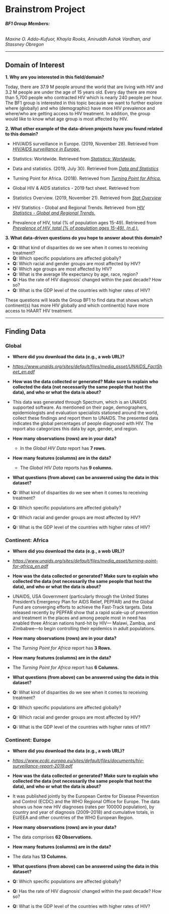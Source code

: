 # Brainstrom Project

###### **BF1 Group Members:**
 _Maxine O. Addo-Kufuor, Khayla Rooks, Aniruddh Ashok Vardhan, and Stassney Obregon_

- - -

## Domain of Interest
**1. Why are you interested in this field/domain?**

Today, there are 37.9 M people around the world that are living with HIV and 3.2 M people are under the age of 15 years old. Every day there are more than 5,700 people who contracted HIV which is nearly 240 people per hour. The BF1 group is interested in this topic because we want to further explore where (globally) and who (demographic) have more HIV prevalence and where/who are getting access to HIV treatment. In addition, the group would like to know what age group is most affected by HIV.

**2. What other example of the data-driven projects have you found related to this domain?**

- HIV/AIDS surveillance in Europe. (2019, November 28). Retrieved from _[HIV/AIDS surveillance in Europe.](https://www.ecdc.europa.eu/sites/default/files/documents/hiv-surveillance-report-2019.pdf)_

- Statistics: Worldwide. Retrieved from _[Statistics: Worldwide.](http://www.amfar.org/worldwide-aids-stats/)_

- Data and statistics. (2019, July 30). Retrieved from _[Data and Statistics](https://www.who.int/hiv/data/en/)_

- Turning Point for Africa. (2018). Retrieved from _[Turning Point for Africa.](https://www.unaids.org/sites/default/files/media_asset/turning-point-for-africa_en.pdf)_

- Global HIV & AIDS statistics - 2019 fact sheet. Retrieved from

- Statistics Overview. (2019, November 21). Retrieved from _[Stat Overview](https://www.cdc.gov/hiv/statistics/overview/index.html)_

- HIV Statistics - Global and Regional Trends. Retrieved   from _[HIV Statistics - Global and Regional Trends.](https://data.unicef.org/topic/hivaids/global-regional-trends/)_

- Prevalence of HIV, total (% of population ages 15-49). Retrieved from _[Prevalence of HIV, total (% of population ages 15-49). (n.d.).](https://data.worldbank.org/indicator/SH.DYN.AIDS.ZS)_

**3. What data-driven questions do you hope to answer about this domain?**

- **Q:** What kind of disparities do we see when it comes to receiving treatment?
- **Q:** Which specific populations are affected globally?
- **Q:** Which racial and gender groups are most affected by HIV?
- **Q:** Which age groups are most affected by HIV?
- **Q:** What is the average life expectancy by age, race, region?
- **Q:** Has the rate of HIV diagnosis’  changed within the past decade? How so?
- **Q:** What is the GDP level of the countries with higher rates of HIV?  

These questions will leads the Group BF1 to find data that shows which continent(s) has more HIV globally and which continent(s) have more access to HAART HIV treatment.

- - -

## Finding Data

### Global

- **Where did you download the data (e.g., a web URL)?**
 - _https://www.unaids.org/sites/default/files/media_asset/UNAIDS_FactSheet_en.pdf_

- **How was the data collected or generated? Make sure to explain who collected the data (not necessarily the same people that host the data), and who or what the data is about?**
 - This data was generated through Spectrum, which is an UNAIDS supported software. As mentioned on their page, demographers, epidemiologists and evaluation specialists stationed around the world, collect these findings and report them to UNAIDS. The presented data indicates the global percentages of people diagnosed with HIV. The report also categorizes this data by age, gender, and region.

- **How many observations (rows) are in your data?**
  - In the _Global HIV Data_ report  has  **7 rows.**

- **How many features (columns) are in the data?**
  - The _Global HIV Data_ reports has **9 columns.**

- **What questions (from above) can be answered using the data in this dataset?**
 - **Q:** What kind of disparities do we see when it comes to receiving treatment?
 - **Q:** Which specific populations are affected globally?
 - **Q:** Which racial and gender groups are most affected by HIV?
  - **Q:** What is the GDP level of the countries with higher rates of HIV?

### Continent: Africa
- **Where did you download the data (e.g., a web URL)?**
 - _https://www.unaids.org/sites/default/files/media_asset/turning-point-for-africa_en.pdf_

- **How was the data collected or generated? Make sure to explain who collected the data (not necessarily the same people that host the data), and who or what the data is about?**
 - UNAIDS, USA Government (particularly through the United States President’s Emergency Plan for AIDS Relief, PEPFAR) and the Global Fund are converging efforts to achieve the Fast-Track targets. Data released recently by PEPFAR show that a rapid scale-up of prevention and treatment in the places and among people most in need has enabled three African nations hard-hit by HIV— Malawi, Zambia, and Zimbabwe—to begin controlling their epidemics in adult populations.

- **How many observations (rows) are in your data?**
 - The _Turning Point for Africa_ report has **3 Rows.**

- **How many features (columns) are in the data?**
 - The _Turning Point for Africa_ report has **6 Columns.**

- **What questions (from above) can be answered using the data in this dataset?**
 - **Q:** What kind of disparities do we see when it comes to receiving treatment?
 - **Q:** Which specific populations are affected globally?
 - **Q:** Which racial and gender groups are most affected by HIV?
 - **Q:** What is the GDP level of the countries with higher rates of HIV?

### Continent: Europe
- **Where did you download the data (e.g., a web URL)?**
 - _https://www.ecdc.europa.eu/sites/default/files/documents/hiv-surveillance-report-2019.pdf_

- **How was the data collected or generated? Make sure to explain who collected the data (not necessarily the same people that host the data), and who or what the data is about?**
 - It was published jointly by the European Centre for Disease Prevention and Control (ECDC) and the WHO Regional Office for Europe. The data shows us how new HIV diagnoses (rates per 100000 population), by country and year of diagnosis (2009–2018) and cumulative totals, in EU/EEA and other countries of the WHO European Region.

- **How many observations (rows) are in your data?**
 - The data comprises **62 Observations.**

- **How many features (columns) are in the data?**
 - The data has **13 Columns.**

- **What questions (from above) can be answered using the data in this dataset?**
 - **Q:** Which specific populations are affected globally?
 - **Q:** Has the rate of HIV diagnosis’  changed within the past decade? How so?
 - **Q:** What is the GDP level of the countries with higher rates of HIV?  
